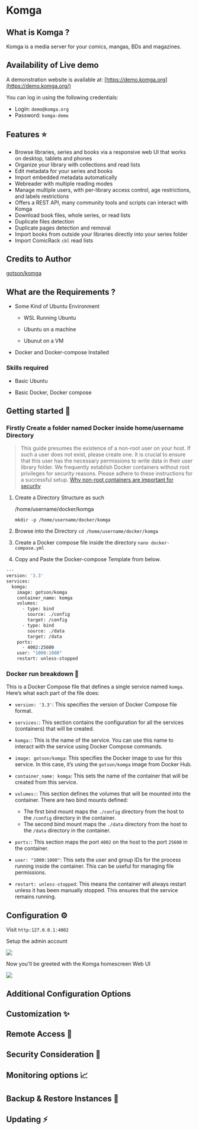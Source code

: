 # Komga

## What is Komga ?

Komga is a media server for your comics, mangas, BDs and magazines.

## Availability of Live demo

A demonstration website is available at: [https://demo.komga.org](https://demo.komga.org/)

You can log in using the following credentials:

- Login: `demo@komga.org`
- Password: `komga-demo`

## Features ⭐

- Browse libraries, series and books via a responsive web UI that works on desktop, tablets and phones
- Organize your library with collections and read lists
- Edit metadata for your series and books
- Import embedded metadata automatically
- Webreader with multiple reading modes
- Manage multiple users, with per-library access control, age restrictions, and labels restrictions
- Offers a REST API, many community tools and scripts can interact with Komga
- Download book files, whole series, or read lists
- Duplicate files detection
- Duplicate pages detection and removal
- Import books from outside your libraries directly into your series folder
- Import ComicRack `cbl` read lists

## Credits to Author

[gotson/komga](https://github.com/gotson/komga)

## What are the Requirements ?

- Some Kind of Ubuntu Environment
  
  - WSL Running Ubuntu
  
  - Ubuntu on a machine
  
  - Ubunut on a VM

- Docker and Docker-compose Installed

### Skills required

- Basic Ubuntu

- Basic Docker, Docker compose

## Getting started 🔧

### Firstly Create a folder named Docker inside home/username Directory

> This guide presumes the existence of a non-root user on your host. If such a user does not exist, please create one. It is crucial to ensure that this user has the necessary permissions to write data in their user library folder. We frequently establish Docker containers without root privileges for security reasons. Please adhere to these instructions for a successful setup.
> [Why non-root containers are important for security](https://docs.bitnami.com/tutorials/why-non-root-containers-are-important-for-security)

1. Create a Directory Structure as such
   
   /home/username/docker/komga
   
   `mkdir -p /home/username/docker/komga`

2. Browse into the Directory `cd /home/username/docker/komga`

3. Create a Docker compose file inside the directory `nano docker-compose.yml`

4. Copy and Paste the Docker-compose Template from below.

```bash
---
version: '3.3'
services:
  komga:
    image: gotson/komga
    container_name: komga
    volumes:
      - type: bind
        source: ./config
        target: /config
      - type: bind
        source: ./data
        target: /data
    ports:
      - 4002:25600
    user: "1000:1000"
    restart: unless-stopped
```

### Docker run breakdown 🧬

This is a Docker Compose file that defines a single service named `komga`. 
Here’s what each part of the file does:

- `version: '3.3'`: This specifies the version of Docker Compose file format. 

- `services:`: This section contains the configuration for all the services (containers) that will be created.

- `komga:`: This is the name of the service. You can use this name to interact with the service using Docker Compose commands.

- `image: gotson/komga`: This specifies the Docker image to use for this service. In this case, it’s using the `gotson/komga` image from Docker Hub.

- `container_name: komga`: This sets the name of the container that will be created from this service.

- `volumes:`: This section defines the volumes that will be mounted into the container. There are two bind mounts defined:
  
  - The first bind mount maps the `./config` directory from the host to the `/config` directory in the container.
  - The second bind mount maps the `./data` directory from the host to the `/data` directory in the container.

- `ports:`: This section maps the port `4002` on the host to the port `25600` in the container.

- `user: "1000:1000"`: This sets the user and group IDs for the process running inside the container. This can be useful for managing file permissions.

- `restart: unless-stopped`: This means the container will always restart unless it has been manually stopped. This ensures that the service remains running.

## Configuration ⚙

Visit `http:127.0.0.1:4002`

Setup the admin account

![](https://i.imgur.com/uH7NdUO.png)

Now you'll be greeted with the Komga homescreen Web UI

![](https://i.imgur.com/dLlF50S.png)

## Additional Configuration Options

## Customization ✨

## Remote Access 📡

## Security Consideration 🔐

## Monitoring options 📈

## Backup & Restore Instances 💾

## Updating ⚡
